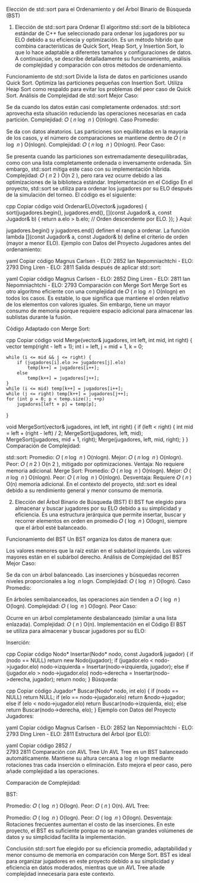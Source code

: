 Elección de std::sort para el Ordenamiento y del Árbol Binario de Búsqueda (BST)
1. Elección de std::sort para Ordenar
El algoritmo std::sort de la biblioteca estándar de C++ fue seleccionado para ordenar los jugadores por su ELO debido a su eficiencia y optimización. Es un método híbrido que combina características de Quick Sort, Heap Sort, y Insertion Sort, lo que lo hace adaptable a diferentes tamaños y configuraciones de datos. A continuación, se describe detalladamente su funcionamiento, análisis de complejidad y comparación con otros métodos de ordenamiento.

Funcionamiento de std::sort
Divide la lista de datos en particiones usando Quick Sort.
Optimiza las particiones pequeñas con Insertion Sort.
Utiliza Heap Sort como respaldo para evitar los problemas del peor caso de Quick Sort.
Análisis de Complejidad de std::sort
Mejor Caso:

Se da cuando los datos están casi completamente ordenados. std::sort aprovecha esta situación reduciendo las operaciones necesarias en cada partición.
Complejidad: 
𝑂
(
𝑛
log
⁡
𝑛
)
O(nlogn).
Caso Promedio:

Se da con datos aleatorios. Las particiones son equilibradas en la mayoría de los casos, y el número de comparaciones se mantiene dentro de 
𝑂
(
𝑛
log
⁡
𝑛
)
O(nlogn).
Complejidad: 
𝑂
(
𝑛
log
⁡
𝑛
)
O(nlogn).
Peor Caso:

Se presenta cuando las particiones son extremadamente desequilibradas, como con una lista completamente ordenada o inversamente ordenada. Sin embargo, std::sort mitiga este caso con su implementación híbrida.
Complejidad: 
𝑂
(
𝑛
2
)
O(n 
2
 ), pero rara vez ocurre debido a las optimizaciones de la biblioteca estándar.
Implementación en el Código
En el proyecto, std::sort se utiliza para ordenar los jugadores por su ELO después de la simulación del torneo. El código es el siguiente:

cpp
Copiar código
void OrdenarELO(vector<Jugador>& jugadores) {
    sort(jugadores.begin(), jugadores.end(), [](const Jugador& a, const Jugador& b) {
        return a.elo > b.elo; // Orden descendente por ELO.
    });
}
Aquí:

jugadores.begin() y jugadores.end() definen el rango a ordenar.
La función lambda [](const Jugador& a, const Jugador& b) define el criterio de orden (mayor a menor ELO).
Ejemplo con Datos del Proyecto
Jugadores antes del ordenamiento:

yaml
Copiar código
Magnus Carlsen - ELO: 2852
Ian Nepomniachtchi - ELO: 2793
Ding Liren - ELO: 2811
Salida después de aplicar std::sort:

yaml
Copiar código
Magnus Carlsen - ELO: 2852
Ding Liren - ELO: 2811
Ian Nepomniachtchi - ELO: 2793
Comparación con Merge Sort
Merge Sort es otro algoritmo eficiente con una complejidad de 
𝑂
(
𝑛
log
⁡
𝑛
)
O(nlogn) en todos los casos. Es estable, lo que significa que mantiene el orden relativo de los elementos con valores iguales. Sin embargo, tiene un mayor consumo de memoria porque requiere espacio adicional para almacenar las sublistas durante la fusión.

Código Adaptado con Merge Sort:

cpp
Copiar código
void Merge(vector<Jugador>& jugadores, int left, int mid, int right) {
    vector<Jugador> temp(right - left + 1);
    int i = left, j = mid + 1, k = 0;

    while (i <= mid && j <= right) {
        if (jugadores[i].elo >= jugadores[j].elo)
            temp[k++] = jugadores[i++];
        else
            temp[k++] = jugadores[j++];
    }
    while (i <= mid) temp[k++] = jugadores[i++];
    while (j <= right) temp[k++] = jugadores[j++];
    for (int p = 0; p < temp.size(); ++p)
        jugadores[left + p] = temp[p];
}

void MergeSort(vector<Jugador>& jugadores, int left, int right) {
    if (left < right) {
        int mid = left + (right - left) / 2;
        MergeSort(jugadores, left, mid);
        MergeSort(jugadores, mid + 1, right);
        Merge(jugadores, left, mid, right);
    }
}
Comparación de Complejidad:

std::sort:
Promedio: 
𝑂
(
𝑛
log
⁡
𝑛
)
O(nlogn).
Mejor: 
𝑂
(
𝑛
log
⁡
𝑛
)
O(nlogn).
Peor: 
𝑂
(
𝑛
2
)
O(n 
2
 ), mitigado por optimizaciones.
Ventaja: No requiere memoria adicional.
Merge Sort:
Promedio: 
𝑂
(
𝑛
log
⁡
𝑛
)
O(nlogn).
Mejor: 
𝑂
(
𝑛
log
⁡
𝑛
)
O(nlogn).
Peor: 
𝑂
(
𝑛
log
⁡
𝑛
)
O(nlogn).
Desventaja: Requiere 
𝑂
(
𝑛
)
O(n) memoria adicional.
En el contexto del proyecto, std::sort es ideal debido a su rendimiento general y menor consumo de memoria.

2. Elección del Árbol Binario de Búsqueda (BST)
El BST fue elegido para almacenar y buscar jugadores por su ELO debido a su simplicidad y eficiencia. Es una estructura jerárquica que permite insertar, buscar y recorrer elementos en orden en promedio 
𝑂
(
log
⁡
𝑛
)
O(logn), siempre que el árbol esté balanceado.

Funcionamiento del BST
Un BST organiza los datos de manera que:

Los valores menores que la raíz están en el subárbol izquierdo.
Los valores mayores están en el subárbol derecho.
Análisis de Complejidad del BST
Mejor Caso:

Se da con un árbol balanceado. Las inserciones y búsquedas recorren niveles proporcionales a 
log
⁡
𝑛
logn.
Complejidad: 
𝑂
(
log
⁡
𝑛
)
O(logn).
Caso Promedio:

En árboles semibalanceados, las operaciones aún tienden a 
𝑂
(
log
⁡
𝑛
)
O(logn).
Complejidad: 
𝑂
(
log
⁡
𝑛
)
O(logn).
Peor Caso:

Ocurre en un árbol completamente desbalanceado (similar a una lista enlazada).
Complejidad: 
𝑂
(
𝑛
)
O(n).
Implementación en el Código
El BST se utiliza para almacenar y buscar jugadores por su ELO:

Inserción:

cpp
Copiar código
Nodo* Insertar(Nodo* nodo, const Jugador& jugador) {
    if (nodo == NULL) return new Nodo(jugador);
    if (jugador.elo < nodo->jugador.elo)
        nodo->izquierda = Insertar(nodo->izquierda, jugador);
    else if (jugador.elo > nodo->jugador.elo)
        nodo->derecha = Insertar(nodo->derecha, jugador);
    return nodo;
}
Búsqueda:

cpp
Copiar código
Jugador* Buscar(Nodo* nodo, int elo) {
    if (nodo == NULL) return NULL;
    if (elo == nodo->jugador.elo) return &nodo->jugador;
    else if (elo < nodo->jugador.elo) return Buscar(nodo->izquierda, elo);
    else return Buscar(nodo->derecha, elo);
}
Ejemplo con Datos del Proyecto
Jugadores:

yaml
Copiar código
Magnus Carlsen - ELO: 2852
Ian Nepomniachtchi - ELO: 2793
Ding Liren - ELO: 2811
Estructura del Árbol (por ELO):

yaml
Copiar código
        2852
       /    \
    2793    2811
Comparación con AVL Tree
Un AVL Tree es un BST balanceado automáticamente. Mantiene su altura cercana a 
log
⁡
𝑛
logn mediante rotaciones tras cada inserción o eliminación. Esto mejora el peor caso, pero añade complejidad a las operaciones.

Comparación de Complejidad:

BST:

Promedio: 
𝑂
(
log
⁡
𝑛
)
O(logn).
Peor: 
𝑂
(
𝑛
)
O(n).
AVL Tree:

Promedio: 
𝑂
(
log
⁡
𝑛
)
O(logn).
Peor: 
𝑂
(
log
⁡
𝑛
)
O(logn).
Desventaja: Rotaciones frecuentes aumentan el costo de las inserciones.
En este proyecto, el BST es suficiente porque no se manejan grandes volúmenes de datos y su simplicidad facilita la implementación.

Conclusión
std::sort fue elegido por su eficiencia promedio, adaptabilidad y menor consumo de memoria en comparación con Merge Sort.
BST es ideal para organizar jugadores en este proyecto debido a su simplicidad y eficiencia en datos moderados, mientras que un AVL Tree añade complejidad innecesaria para este contexto.
